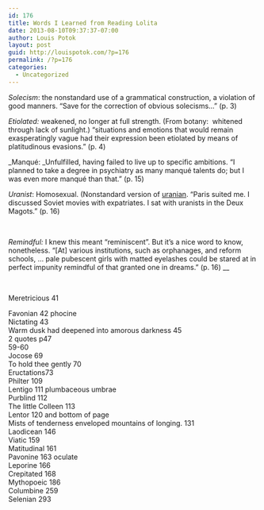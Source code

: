 ```yaml
---
id: 176
title: Words I Learned from Reading Lolita
date: 2013-08-10T09:37:37-07:00
author: Louis Potok
layout: post
guid: http://louispotok.com/?p=176
permalink: /?p=176
categories:
  - Uncategorized
---
```

_Solecism_: the nonstandard use of a grammatical construction, a violation of good manners. &#8220;Save for the correction of obvious solecisms&#8230;&#8221; (p. 3)

_Etiolated:_ weakened, no longer at full strength. (From botany:  whitened through lack of sunlight.) &#8220;situations and emotions that would remain exasperatingly vague had their expression been etiolated by means of platitudinous evasions.&#8221; (p. 4)

_Manqué: _Unfulfilled, having failed to live up to specific ambitions. &#8220;I planned to take a degree in psychiatry as many manqué talents do; but I was even more manqué than that.&#8221; (p. 15)

_Uranist_: Homosexual. (Nonstandard version of [uranian](http://en.wikipedia.org/wiki/Uranian). &#8220;Paris suited me. I discussed Soviet movies with expatriates. I sat with uranists in the Deux Magots.&#8221; (p. 16)

&nbsp;

_Remindful:_ I knew this meant &#8220;reminiscent&#8221;. But it&#8217;s a nice word to know, nonetheless. &#8220;[At] various institutions, such as orphanages, and reform schools, &#8230; pale pubescent girls with matted eyelashes could be stared at in perfect impunity remindful of that granted one in dreams.&#8221; (p. 16) __

&nbsp;

Meretricious 41

<div>
  Favonian 42 phocine
</div>

<div>
  Nictating 43
</div>

<div>
  Warm dusk had deepened into amorous darkness 45
</div>

<div>
  2 quotes p47
</div>

<div>
  59-60
</div>

<div>
  Jocose 69
</div>

<div>
  To hold thee gently 70
</div>

<div>
  Eructations73
</div>

<div>
  Philter 109
</div>

<div>
  Lentigo 111 plumbaceous umbrae
</div>

<div>
  Purblind 112
</div>

<div>
  The little Colleen 113
</div>

<div>
  Lentor 120 and bottom of page
</div>

<div>
  Mists of tenderness enveloped mountains of longing. 131
</div>

<div>
  Laodicean 146
</div>

<div>
  Viatic 159
</div>

<div>
  Matitudinal 161
</div>

<div>
  Pavonine 163 oculate
</div>

<div>
  Leporine 166
</div>

<div>
  Crepitated 168
</div>

<div>
  Mythopoeic 186
</div>

<div>
  Columbine 259
</div>

<div>
  Selenian 293
</div>